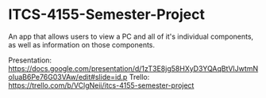 # ITCS-4155-Semester-Project

An app that allows users to view a PC and all of it's individual components, as well as information on those components.

Presentation: https://docs.google.com/presentation/d/1zT3E8jg58HXyD3YQAqBtVIJwtmNoIuaB6Pe76G03VAw/edit#slide=id.p
Trello: https://trello.com/b/VClgNeii/itcs-4155-semester-project
